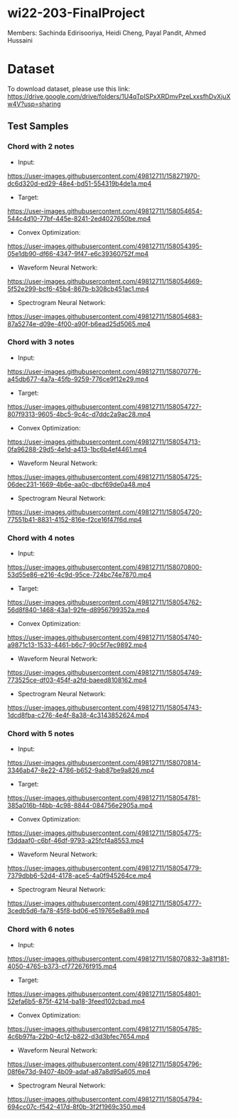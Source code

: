 # wi22-203-FinalProject

Members: Sachinda Edirisooriya, Heidi Cheng, Payal Pandit, Ahmed Hussaini

# Dataset

To download dataset, please use this link: https://drive.google.com/drive/folders/1U4qTpISPxXRDmvPzeLxxsfhDvXjuXw4V?usp=sharing

## Test Samples
### Chord with 2 notes
* Input:


https://user-images.githubusercontent.com/49812711/158271970-dc6d320d-ed29-48e4-bd51-554319b4de1a.mp4


* Target: 


https://user-images.githubusercontent.com/49812711/158054654-544c4d10-77bf-445e-8241-2ed4027650be.mp4


* Convex Optimization: 


https://user-images.githubusercontent.com/49812711/158054395-05e1db90-df66-4347-9f47-e6c39360752f.mp4


* Waveform Neural Network: 


https://user-images.githubusercontent.com/49812711/158054669-5f52e299-bcf6-45b4-867b-b308cb451ac1.mp4


* Spectrogram Neural Network: 


https://user-images.githubusercontent.com/49812711/158054683-87a5274e-d09e-4f00-a90f-b6ead25d5065.mp4


### Chord with 3 notes
* Input: 


https://user-images.githubusercontent.com/49812711/158070776-a45db677-4a7a-45fb-9259-776ce9f12e29.mp4


* Target: 


https://user-images.githubusercontent.com/49812711/158054727-807f9313-9605-4bc5-9c4c-d7ddc2a9ac28.mp4


* Convex Optimization: 


https://user-images.githubusercontent.com/49812711/158054713-0fa96288-29d5-4e1d-a413-1bc6b4ef4461.mp4


* Waveform Neural Network: 


https://user-images.githubusercontent.com/49812711/158054725-06dec231-1669-4b6e-aa0c-dbcf69de0a48.mp4


* Spectrogram Neural Network: 


https://user-images.githubusercontent.com/49812711/158054720-77551b41-8831-4152-816e-f2ce16f47f6d.mp4


### Chord with 4 notes
* Input: 


https://user-images.githubusercontent.com/49812711/158070800-53d55e86-e216-4c9d-95ce-724bc74e7870.mp4


* Target: 


https://user-images.githubusercontent.com/49812711/158054762-56d8f840-1468-43a1-92fe-d8956799352a.mp4


* Convex Optimization: 


https://user-images.githubusercontent.com/49812711/158054740-a9871c13-1533-4461-b6c7-90c5f7ec9892.mp4


* Waveform Neural Network: 


https://user-images.githubusercontent.com/49812711/158054749-773525ce-df03-454f-a2fd-baeed8108162.mp4


* Spectrogram Neural Network: 


https://user-images.githubusercontent.com/49812711/158054743-1dcd8fba-c276-4e4f-8a38-4c3143852624.mp4


### Chord with 5 notes
* Input: 


https://user-images.githubusercontent.com/49812711/158070814-3346ab47-8e22-4786-b652-9ab87be9a826.mp4


* Target: 


https://user-images.githubusercontent.com/49812711/158054781-385a016b-f4bb-4c98-8844-084756e2905a.mp4


* Convex Optimization: 


https://user-images.githubusercontent.com/49812711/158054775-f3ddaaf0-c6bf-46df-9793-a25fcf4a8553.mp4


* Waveform Neural Network: 


https://user-images.githubusercontent.com/49812711/158054779-7379dbb6-52d4-4178-ace5-4a0f945264ce.mp4


* Spectrogram Neural Network: 


https://user-images.githubusercontent.com/49812711/158054777-3cedb5d6-fa78-45f8-bd06-e519765e8a89.mp4


### Chord with 6 notes
* Input: 


https://user-images.githubusercontent.com/49812711/158070832-3a81f181-4050-4765-b373-cf772676f915.mp4


* Target: 


https://user-images.githubusercontent.com/49812711/158054801-52efa6b5-875f-4214-ba18-3feed102cbad.mp4


* Convex Optimization: 


https://user-images.githubusercontent.com/49812711/158054785-4c6b97fa-22b0-4c12-b822-d3d3bfec7654.mp4



* Waveform Neural Network: 


https://user-images.githubusercontent.com/49812711/158054796-08f6e73d-9407-4b09-adaf-a87a8d95a605.mp4


* Spectrogram Neural Network: 


https://user-images.githubusercontent.com/49812711/158054794-694cc07c-f542-417d-8f0b-3f2f1969c350.mp4


